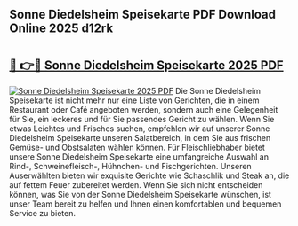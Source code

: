 ## Sonne Diedelsheim Speisekarte PDF Download Online 2025 d12rk

# <h2><a href="http://gcc24v0.nevu.top/?p=Sonne+Diedelsheim+Speisekarte">🔗 👉🔴 Sonne Diedelsheim Speisekarte 2025 PDF</a></h2>

[![Sonne Diedelsheim Speisekarte 2025 PDF](https://i.imgur.com/dBaPXMq.png)](http://gcc24v0.nevu.top/?p=Sonne+Diedelsheim+Speisekarte)
Die Sonne Diedelsheim Speisekarte ist nicht mehr nur eine Liste von Gerichten, die in einem Restaurant oder Café angeboten werden, sondern auch eine Gelegenheit für Sie, ein leckeres und für Sie passendes Gericht zu wählen. Wenn Sie etwas Leichtes und Frisches suchen, empfehlen wir auf unserer Sonne Diedelsheim Speisekarte unseren Salatbereich, in dem Sie aus frischen Gemüse- und Obstsalaten wählen können. Für Fleischliebhaber bietet unsere Sonne Diedelsheim Speisekarte eine umfangreiche Auswahl an Rind-, Schweinefleisch-, Hühnchen- und Fischgerichten. Unseren Auserwählten bieten wir exquisite Gerichte wie Schaschlik und Steak an, die auf fettem Feuer zubereitet werden. Wenn Sie sich nicht entscheiden können, was Sie von der Sonne Diedelsheim Speisekarte wünschen, ist unser Team bereit zu helfen und Ihnen einen komfortablen und bequemen Service zu bieten.
